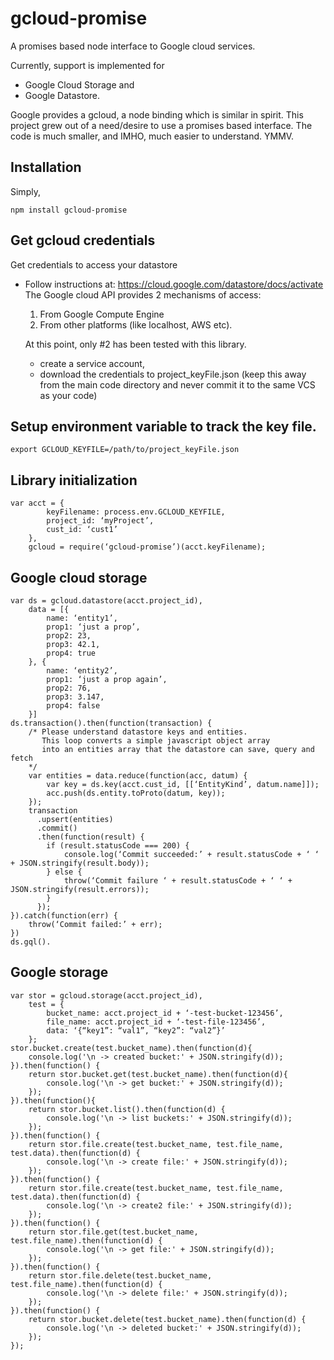 gcloud-promise
==============

A promises based node interface to Google cloud services.

Currently, support is implemented for 
 - Google Cloud Storage and
 - Google Datastore.

Google provides a gcloud, a node binding which is similar in spirit.
This project grew out of a need/desire to use a promises based interface.
The code is much smaller, and IMHO, much easier to understand. YMMV.


## Installation
Simply,

    npm install gcloud-promise

## Get gcloud credentials

Get credentials to access your datastore
  - Follow instructions at: https://cloud.google.com/datastore/docs/activate
    The Google cloud API provides 2 mechanisms of access:

    1. From Google Compute Engine
    2. From other platforms (like localhost, AWS etc).

    At this point, only #2 has been tested with this library.

    - create a service account,
    - download the credentials to project_keyFile.json
      (keep this away from the main code directory and never
       commit it to the same VCS as your code)

## Setup environment variable to track the key file.

    export GCLOUD_KEYFILE=/path/to/project_keyFile.json

## Library initialization

    var acct = {
            keyFilename: process.env.GCLOUD_KEYFILE,
            project_id: ‘myProject’,
            cust_id: ‘cust1’
        },
        gcloud = require(‘gcloud-promise’)(acct.keyFilename);


## Google cloud storage
    var ds = gcloud.datastore(acct.project_id),
        data = [{
            name: ‘entity1’,
            prop1: ‘just a prop’,
            prop2: 23,
            prop3: 42.1,
            prop4: true
        }, {
            name: ‘entity2’,
            prop1: ‘just a prop again’,
            prop2: 76,
            prop3: 3.147,
            prop4: false
        }]
    ds.transaction().then(function(transaction) {
        /* Please understand datastore keys and entities.
           This loop converts a simple javascript object array
           into an entities array that the datastore can save, query and fetch
        */
        var entities = data.reduce(function(acc, datum) {
            var key = ds.key(acct.cust_id, [[‘EntityKind’, datum.name]]);
            acc.push(ds.entity.toProto(datum, key));
        });
        transaction
          .upsert(entities)
          .commit()
          .then(function(result) {
            if (result.statusCode === 200) {
                console.log(‘Commit succeeded:’ + result.statusCode + ‘ ‘ + JSON.stringify(result.body));
            } else {
                throw(‘Commit failure ‘ + result.statusCode + ‘ ‘ + JSON.stringify(result.errors));
            }
          });
    }).catch(function(err) {
        throw(‘Commit failed:’ + err);
    })
    ds.gql().



## Google storage
    var stor = gcloud.storage(acct.project_id),
        test = {
            bucket_name: acct.project_id + ‘-test-bucket-123456’,
            file_name: acct.project_id + ‘-test-file-123456’,
            data: ‘{“key1”: “val1”, “key2”: “val2”}’
        };
    stor.bucket.create(test.bucket_name).then(function(d){
        console.log('\n -> created bucket:' + JSON.stringify(d));
    }).then(function() {
        return stor.bucket.get(test.bucket_name).then(function(d){
            console.log('\n -> get bucket:' + JSON.stringify(d));
        });
    }).then(function(){
        return stor.bucket.list().then(function(d) {
            console.log('\n -> list buckets:' + JSON.stringify(d));
        });
    }).then(function() {
        return stor.file.create(test.bucket_name, test.file_name, test.data).then(function(d) {
            console.log('\n -> create file:' + JSON.stringify(d));
        });
    }).then(function() {
        return stor.file.create(test.bucket_name, test.file_name, test.data).then(function(d) {
            console.log('\n -> create2 file:' + JSON.stringify(d));
        });
    }).then(function() {
        return stor.file.get(test.bucket_name, test.file_name).then(function(d) {
            console.log('\n -> get file:' + JSON.stringify(d));
        });
    }).then(function() {
        return stor.file.delete(test.bucket_name, test.file_name).then(function(d) {
            console.log('\n -> delete file:' + JSON.stringify(d));
        });
    }).then(function() {
        return stor.bucket.delete(test.bucket_name).then(function(d) {
            console.log('\n -> deleted bucket:' + JSON.stringify(d));
        });
    });
